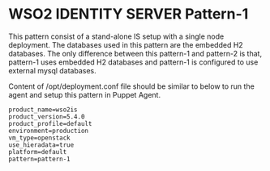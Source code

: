 # WSO2 IDENTITY SERVER Pattern-1


This pattern consist of a stand-alone IS setup with a single node deployment. The databases used in this pattern are the embedded H2 databases. The only difference between this pattern-1 and pattern-2 is that, pattern-1 uses embedded H2 databases and pattern-1 is configured to use external mysql databases.

Content of /opt/deployment.conf file should be similar to below to run the agent and setup this pattern in Puppet Agent.

```
product_name=wso2is
product_version=5.4.0
product_profile=default
environment=production
vm_type=openstack
use_hieradata=true
platform=default
pattern=pattern-1
```